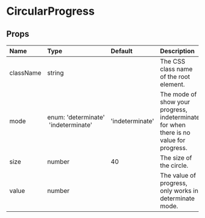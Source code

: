 CircularProgress
================



Props
-----


| Name | Type | Default | Description |
|:-----|:-----|:-----|:-----|
| className | string |  |  The CSS class name of the root element. |
| mode | enum:&nbsp;'determinate'<br>&nbsp;'indeterminate'<br> | 'indeterminate' |  The mode of show your progress, indeterminate for when there is no value for progress. |
| size | number | 40 |  The size of the circle. |
| value | number |  |  The value of progress, only works in determinate mode. |
